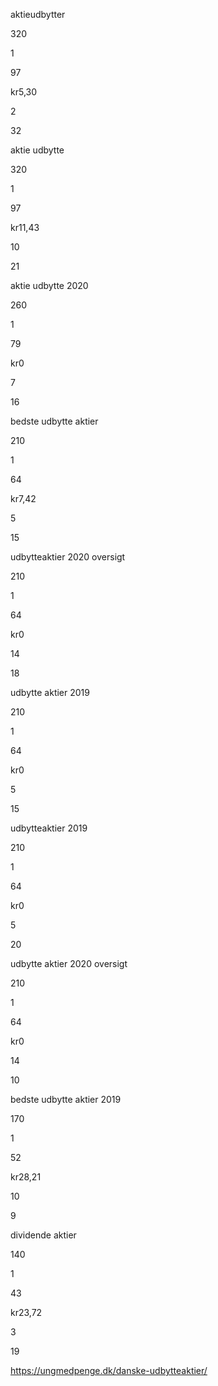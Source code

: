 aktieudbytter

320

1

97

kr5,30

2

32

aktie udbytte

320

1

97

kr11,43

10

21

aktie udbytte 2020

260

1

79

kr0

7

16

bedste udbytte aktier

210

1

64

kr7,42

5

15

udbytteaktier 2020 oversigt

210

1

64

kr0

14

18

udbytte aktier 2019

210

1

64

kr0

5

15

udbytteaktier 2019

210

1

64

kr0

5

20

udbytte aktier 2020 oversigt

210

1

64

kr0

14

10

bedste udbytte aktier 2019

170

1

52

kr28,21

10

9

dividende aktier

140

1

43

kr23,72

3

19


https://ungmedpenge.dk/danske-udbytteaktier/
